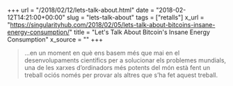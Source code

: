 +++
url = "/2018/02/12/lets-talk-about.html"
date = "2018-02-12T14:21:00+00:00"
slug = "lets-talk-about"
tags = ["retalls"]
x_url = "https://singularityhub.com/2018/02/05/lets-talk-about-bitcoins-insane-energy-consumption/"
title = "Let's Talk About Bitcoin's Insane Energy Consumption"
x_source = ""
+++


> …en un moment en què ens basem més que mai en el desenvolupaments científics per a solucionar els problemes mundials, una de les xarxes d’ordinadors més potents del món està fent un treball ociós només per provar als altres que s’ha fet aquest treball.

